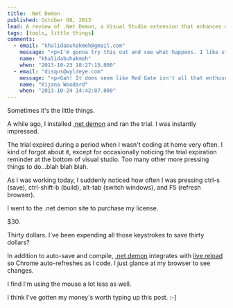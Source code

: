 ```yaml
---
title: .Net Demon
published: October 08, 2013
lead: A review of .Net Demon, a Visual Studio extension that enhances developer productivity through automatic compilation and browser refresh features.
tags: [tools, little things]
comments:
  - email: "khalidabuhakmeh@gmail.com"
    message: "<p>I'm gonna try this out and see what happens. I like stuff just compiling and saving, but I just noticed it doesn't support VS2013. :(</p>"
    name: "khalidabuhakmeh"
    when: "2013-10-23 18:27:15.000"
  - email: "disqus@wyldeye.com"
    message: "<p>Gah! It does seem like Red Gate isn't all that enthused about this product. Another thought I have is to use NCrunch to auto build and run tests and find some other way to trigger Live Reload.</p>"
    name: "Kijana Woodard"
    when: "2013-10-24 14:42:07.000"
---
```

Sometimes it's the little things.

A while ago, I installed [.net demon] and ran the trial. I was instantly impressed. 

The trial expired during a period when I wasn't coding at home very often. I kind of forgot about it, except for occasionally noticing the trial expiration reminder at the bottom of visual studio. Too many other more pressing things to do...blah blah blah.

As I was working today, I suddenly noticed how often I was pressing ctrl-s (save), ctrl-shift-b (build), alt-tab (switch windows), and F5 (refresh browser).

I went to the .net demon site to purchase my license. 

$30. 

Thirty dollars. I've been expending all those keystrokes to save thirty dollars?

In addition to auto-save and compile, [.net demon] integrates with [live reload] so Chrome auto-refreshes as I code. I just glance at my browser to see changes.

I find I'm using the mouse a lot less as well.

I think I've gotten my money's worth typing up this post. :-]


[.net demon]: https://www.red-gate.com/products/dotnet-development/dotnet-demon/
[live reload]: https://chrome.google.com/webstore/detail/livereload/jnihajbhpnppcggbcgedagnkighmdlei

